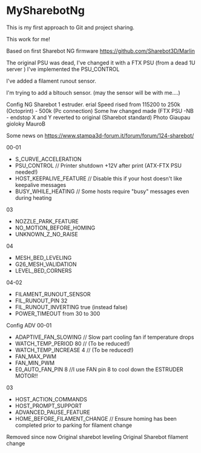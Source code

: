 # MySharebotNg

This is my first approach to Git and project sharing.

This work for me!

Based on first Sharebot NG firmware https://github.com/Sharebot3D/Marlin

The original PSU was dead, I've changed it with a FTX PSU (from a dead 1U server ) I've implemented the PSU_CONTROL

I've added a filament runout sensor.

I'm trying to add a bltouch sensor. (may the sensor will be with me....) 

Config NG Sharebot 1 estruder.
erial Speed rised from 115200 to 250k (Octoprint) - 500k (Pc connection)
Some hw changed made (FTX PSU -NB - endstop X and Y reverted to original (Sharebot standard) Photo Giaupau gioloky MauroB 

Some news on https://www.stampa3d-forum.it/forum/forum/124-sharebot/


00-01
+ S_CURVE_ACCELERATION          
+ PSU_CONTROL                    // Printer shutdown +12V after print (ATX-FTX PSU needed!)
+ HOST_KEEPALIVE_FEATURE         // Disable this if your host doesn't like keepalive messages
+ BUSY_WHILE_HEATING             // Some hosts require "busy" messages even during heating

03
+ NOZZLE_PARK_FEATURE  
+ NO_MOTION_BEFORE_HOMING
+ UNKNOWN_Z_NO_RAISE       

04
+ MESH_BED_LEVELING
+ G26_MESH_VALIDATION
+ LEVEL_BED_CORNERS

 04-02
+ FILAMENT_RUNOUT_SENSOR        
+ FIL_RUNOUT_PIN    32  
+ FIL_RUNOUT_INVERTING true (instead false) 
+ POWER_TIMEOUT from 30 to 300

Config ADV
00-01
+ ADAPTIVE_FAN_SLOWING              // Slow part cooling fan if temperature drops 
+ WATCH_TEMP_PERIOD 80              // (To be reduced!)
+ WATCH_TEMP_INCREASE 4             // (To be reduced!)
+ FAN_MAX_PWM
+ FAN_MIN_PWM
+ E0_AUTO_FAN_PIN 8                //I use FAN pin 8 to cool down the ESTRUDER MOTOR!!

03
+ HOST_ACTION_COMMANDS              
+ HOST_PROMPT_SUPPORT               
+ ADVANCED_PAUSE_FEATURE  
+ HOME_BEFORE_FILAMENT_CHANGE           // Ensure homing has been completed prior to parking for filament change

Removed since now 
Original sharebot leveling
Original Sharebot filament change
